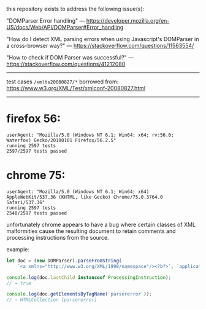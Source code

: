 ﻿this repository exists to address the following issue(s):

"DOMParser Error handling" —
https://developer.mozilla.org/en-US/docs/Web/API/DOMParser#Error_handling

"How do I detect XML parsing errors when using Javascript's DOMParser in a cross-browser way?" —
https://stackoverflow.com/questions/11563554/

"How to check if DOM Parser was successful?" —
https://stackoverflow.com/questions/41212080

---

test cases `/xmlts20080827/*` borrowed from: https://www.w3.org/XML/Test/xmlconf-20080827.html

---

# firefox 56:

```
userAgent: "Mozilla/5.0 (Windows NT 6.1; Win64; x64; rv:56.0; Waterfox) Gecko/20100101 Firefox/56.2.5"
running 2597 tests
2597/2597 tests passed
```

# chrome 75:

```
userAgent: "Mozilla/5.0 (Windows NT 6.1; Win64; x64) AppleWebKit/537.36 (KHTML, like Gecko) Chrome/75.0.3764.0 Safari/537.36"
running 2597 tests
2540/2597 tests passed
```

unfortunately chrome appears to have a bug where certain classes of XML malformities cause the resulting document to retain comments and processing instructions from the source.

example:

```javascript
let doc = (new DOMParser).parseFromString(
	`<a xmlns="http://www.w3.org/XML/1998/namespace"/><?b?>`, `application/xml`);

console.log(doc.lastChild instanceof ProcessingInstruction);
// → true

console.log(doc.getElementsByTagName(`parsererror`));
// → HTMLCollection [parsererror]
```
